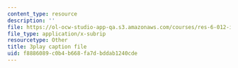 ```yaml
---
content_type: resource
description: ''
file: https://ol-ocw-studio-app-qa.s3.amazonaws.com/courses/res-6-012-introduction-to-probability-spring-2018/f8886089c0b4b668fa7dbddab1240cde_N61FzRr2so0.srt
file_type: application/x-subrip
resourcetype: Other
title: 3play caption file
uid: f8886089-c0b4-b668-fa7d-bddab1240cde
---
```

